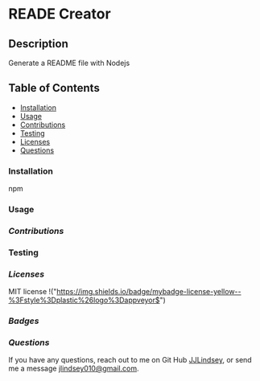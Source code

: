 # READE Creator

## **Description**
Generate a README file with Nodejs

## **Table of Contents**
* [Installation](#installation)
* [Usage](#usage)
* [Contributions](#contributions)
* [Testing](#testing)
* [Licenses](#licenses)
* [Questions](#questions)

### **Installation**
npm

### **Usage**
 

### *Contributions*
 

### Testing
 

### *Licenses*
MIT license
!("https://img.shields.io/badge/mybadge-license-yellow--%3Fstyle%3Dplastic%26logo%3Dappveyor$")

### *Badges*


### *Questions*
If you have any questions, reach out to me on Git Hub [JJLindsey](https://github.com/JJLindsey), or send me a message jlindsey010@gmail.com.

